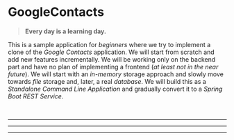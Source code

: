 # GoogleContacts
> **Every day is a learning day.**

This is a sample application for _beginners_ where we try to implement a clone of the _Google Contacts_ application.
We will start from scratch and add new features incrementally. We will be working only on the backend part and have no plan of
implementing a frontend (_at least not in the near future_). We will start with an _in-memory_ storage approach and
slowly move towards _file_ storage and, later, a real _database_. We will build this as a _Standalone Command Line
Application_ and gradually convert it to a _Spring Boot REST Service_.

<br/>

---
---
---

<br/>

